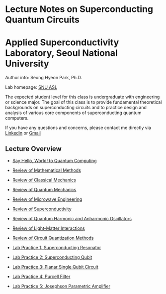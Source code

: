 # Lecture Notes on Superconducting Quantum Circuits
# Applied Superconductivity Laboratory, Seoul National University 

Author info: Seong Hyeon Park, Ph.D.

Lab homepage: [SNU ASL](http://asl.snu.ac.kr/index.html)

The expected student level for this class is undergraduate with engineering or science major.
The goal of this class is to provide fundamental theoretical backgrounds on superconducting circuits and to practice design and analysis of various core components of superconducting quantum computers.

If you have any questions and concerns, please contact me directly via [Linkedin](https://www.linkedin.com/in/seong-hyeon-park-884296160/) or [Gmail](mailto:shpark2quantum@gmail.com)

## Lecture Overview
* [Say Hello, World! to Quantum Computing](pdf_2024Fall/)
* [Review of Mathematical Methods](pdf_2024Fall/)
* [Review of Classical Mechanics](pdf_2024Fall/)
* [Review of Quantum Mechanics](pdf_2024Fall/)
* [Review of Microwave Engineering](pdf_2024Fall/)
* [Review of Superconductivity](pdf_2024Fall/)
* [Review of Quantum Harmonic and Anharmonic Oscillators](pdf_2024Fall/)
* [Review of Light-Matter Interactions](pdf_2024Fall/)
* [Review of Circuit Quantization Methods](pdf_2024Fall/)

* [Lab Practice 1: Superconducting Resonator](tutorials/)
* [Lab Practice 2: Superconducting Qubit](tutorials/)
* [Lab Practice 3: Planar Single Qubit Circuit](tutorials/)
* [Lab Practice 4: Purcell Filter](tutorials/)
* [Lab Practice 5: Josephson Parametric Amplifier](tutorials/)